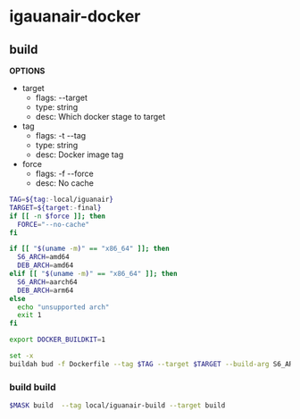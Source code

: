 # igauanair-docker

## build

**OPTIONS**
* target
  * flags: --target
  * type: string
  * desc: Which docker stage to target
* tag
  * flags: -t --tag
  * type: string
  * desc: Docker image tag
* force
  * flags: -f --force
  * desc: No cache


```bash
TAG=${tag:-local/iguanair}
TARGET=${target:-final}
if [[ -n $force ]]; then
  FORCE="--no-cache"
fi

if [[ "$(uname -m)" == "x86_64" ]]; then
  S6_ARCH=amd64
  DEB_ARCH=amd64
elif [[ "$(uname -m)" == "x86_64" ]]; then
  S6_ARCH=aarch64
  DEB_ARCH=arm64
else
  echo "unsupported arch"
  exit 1
fi

export DOCKER_BUILDKIT=1

set -x
buildah bud -f Dockerfile --tag $TAG --target $TARGET --build-arg S6_ARCH=$S6_ARCH --build-arg DEB_ARCH=$DEB_ARCH $FORCE .
```

### build build

```bash
$MASK build  --tag local/iguanair-build --target build
```
